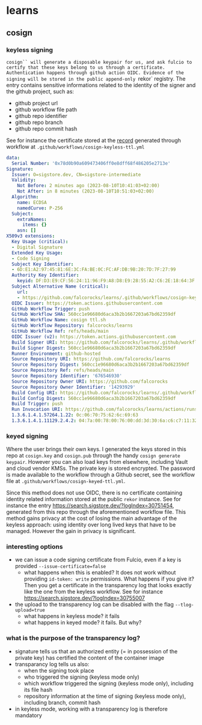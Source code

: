 # learns

## cosign

### keyless signing

`cosign`` will generate a disposable keypair for us, and ask fulcio to certify that these keys belong to us through a certificate.
Authentication happens through github action OIDC.
Evidence of the signing will be stored in the public append-only `rekor` registry.
The entry contains sensitive informations related to the identity of the signer and the github project, such as:
* github project url
* github workflow file path
* github repo identifier
* github repo branch
* github repo commit hash

See for instance the certificate stored at the [record](https://search.sigstore.dev/?logIndex=30748641) generated through workflow at `.github/workflows/cosign-keyless-ttl.yml`

```yaml
data:
  Serial Number: '0x78d0b90a609473406ff0e8dff68f486205e2713e'
Signature:
  Issuer: O=sigstore.dev, CN=sigstore-intermediate
  Validity:
    Not Before: 2 minutes ago (2023-08-10T10:41:03+02:00)
    Not After: in 8 minutes (2023-08-10T10:51:03+02:00)
  Algorithm:
    name: ECDSA
    namedCurve: P-256
  Subject:
    extraNames:
      items: {}
    asn: []
X509v3 extensions:
  Key Usage (critical):
  - Digital Signature
  Extended Key Usage:
  - Code Signing
  Subject Key Identifier:
  - 6D:E1:A2:97:45:81:6E:3C:FA:BE:0C:FC:AF:DB:9B:20:7D:7F:27:99
  Authority Key Identifier:
    keyid: DF:D3:E9:CF:56:24:11:96:F9:A8:D8:E9:28:55:A2:C6:2E:18:64:3F
  Subject Alternative Name (critical):
    url:
    - https://github.com/falcorocks/learns/.github/workflows/cosign-keyless-ttl.yml@refs/heads/main
  OIDC Issuer: https://token.actions.githubusercontent.com
  GitHub Workflow Trigger: push
  GitHub Workflow SHA: 560cc1e96680d6aca3b2b1667203a67bd62359df
  GitHub Workflow Name: cosign ttl.sh
  GitHub Workflow Repository: falcorocks/learns
  GitHub Workflow Ref: refs/heads/main
  OIDC Issuer (v2): https://token.actions.githubusercontent.com
  Build Signer URI: https://github.com/falcorocks/learns/.github/workflows/cosign-keyless-ttl.yml@refs/heads/main
  Build Signer Digest: 560cc1e96680d6aca3b2b1667203a67bd62359df
  Runner Environment: github-hosted
  Source Repository URI: https://github.com/falcorocks/learns
  Source Repository Digest: 560cc1e96680d6aca3b2b1667203a67bd62359df
  Source Repository Ref: refs/heads/main
  Source Repository Identifier: '676546930'
  Source Repository Owner URI: https://github.com/falcorocks
  Source Repository Owner Identifier: '14293929'
  Build Config URI: https://github.com/falcorocks/learns/.github/workflows/cosign-keyless-ttl.yml@refs/heads/main
  Build Config Digest: 560cc1e96680d6aca3b2b1667203a67bd62359df
  Build Trigger: push
  Run Invocation URI: https://github.com/falcorocks/learns/actions/runs/5818892927/attempts/1
  1.3.6.1.4.1.57264.1.22: 0c:06:70:75:62:6c:69:63
  1.3.6.1.4.1.11129.2.4.2: 04:7a:00:78:00:76:00:dd:3d:30:6a:c6:c7:11:32:63:19:1e:1c:99:67:37:02:a2:4a:5e:b8:de:3c:ad:ff:87:8a:72:80:2f:29:ee:8e:00:00:01:89:de:9b:3e:f4:00:00:04:03:00:47:30:45:02:20:6d:4e:85:d4:41:28:4c:46:73:11:ce:d6:f4:38:af:cd:9c:9b:e5:af:18:9f:b0:98:d4:77:79:e7:46:43:ae:b8:02:21:00:ed:31:cc:3e:48:3b:d6:16:9f:60:40:24:1b:ff:05:17:cc:f3:d5:ec:f8:5c:56:b8:be:92:b5:a5:15:46:ff:9a
```

### keyed signing

Where the user brings their own keys.
I generated the keys stored in this repo at `cosign.key` and `cosign.pub` through the handy `cosign generate keypair`.
However you can also load keys from elsewhere, including Vault and cloud vendor KMSs.
The private key is stored encrypted.
The password is made available to the workflow through a Github secret, see the workflow file at `.github/workflows/cosign-keyed-ttl.yml`.

Since this method does not use OIDC, there is no certificate containing identity related information stored at the public `rekor` instance.
See for instance the entry https://search.sigstore.dev/?logIndex=30751454, generated from this repo through the aforementioned workflow file.
This method gains privacy at the cost of losing the main advantage of the keyless approach: using identity over long lived keys that have to be managed.
However the gain in privacy is significant.

### interesting options

* we can issue a code signing certificate from Fulcio, even if a key is provided `--issue-certificate=false`
    - what happens when this is enabled? It does not work without providing `id-token: write` permissions. What happens if you give it? Then you get a certificate in the transparency log that looks exactly like the one from the keyless workflow. See for instance https://search.sigstore.dev/?logIndex=30755007
* the upload to the transparency log can be disabled with the flag `--tlog-upload=true`
    - what happens in keyless mode? it fails
    - what happens in keyed mode? it fails. But why?

### what is the purpose of the transparency log?

* signature tells us that an authorized entity (= in possession of the private key) has certified the content of the container image
* transparancy log tells us also:
    - when the signing took place
    - who triggered the signing (keyless mode only)
    - which workflow triggered the signing (keyless mode only), including its file hash
    - repository information at the time of signing (keyless mode only), including branch, commit hash
* in keyless mode, working with a transparency log is therefore mandatory
